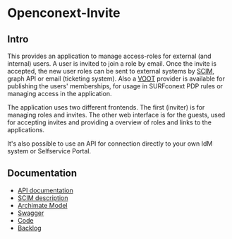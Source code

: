 # Openconext-Invite

## Intro

This provides an application to manage access-roles for external (and
internal) users. A user is invited to join a role by email. Once the invite is
accepted, the new user roles can be sent to external systems by
[SCIM](https://datatracker.ietf.org/doc/html/rfc7643#section-4.1), graph API
or email (ticketing system). Also a
[VOOT](https://wiki.geant.org/display/gn3pjra3/VOOT+specifications) provider is
available for publishing the users' memberships, for usage in SURFconext PDP
rules or managing access in the application.

The application uses two different frontends. The first (inviter) is for
managing roles and invites. The other web interface is for the guests, used
for accepting invites and providing a overview of roles and links to the
applications.

It's also possible to use an API for connection directly to your own IdM system
or Selfservice Portal.

## Documentation

- [API documentation](./api/)
- [SCIM description](./SCIM/)
- [Archimate Model](./Archi/?view=id-942fd1b8aeda45388631ddde7877a745)
- [Swagger](https://invite.test.surfconext.nl/ui/swagger-ui/index.html)
- [Code](https://github.com/OpenConext/OpenConext-Invite/)
- [Backlog](https://github.com/orgs/OpenConext/projects/5)
